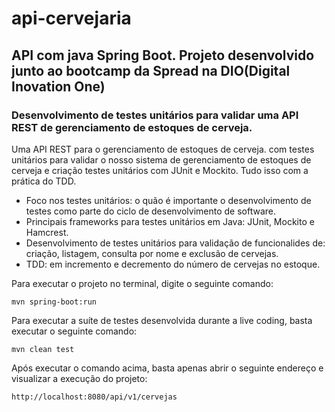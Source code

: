 # api-cervejaria

<h2>API com java Spring Boot. Projeto desenvolvido junto ao bootcamp da Spread na DIO(Digital Inovation One)</h2>
<h3>Desenvolvimento de testes unitários para validar uma API REST de gerenciamento de estoques de cerveja.</h3>

Uma API REST para o gerenciamento de estoques de cerveja. com testes unitários para validar o nosso sistema de gerenciamento de estoques de cerveja e criação testes unitários com JUnit e Mockito. Tudo isso com a prática do TDD.

* Foco nos testes unitários: o quão é importante o desenvolvimento de  testes como parte do ciclo de desenvolvimento de software.
* Principais frameworks para testes unitários em Java: JUnit, Mockito e Hamcrest. 
* Desenvolvimento de testes unitários para validação de funcionalides de: criação, listagem, consulta por nome e exclusão de cervejas.
* TDD: em incremento e decremento do número de cervejas no estoque.

Para executar o projeto no terminal, digite o seguinte comando:

```shell script
mvn spring-boot:run 
```

Para executar a suíte de testes desenvolvida durante a live coding, basta executar o seguinte comando:

```shell script
mvn clean test
```

Após executar o comando acima, basta apenas abrir o seguinte endereço e visualizar a execução do projeto:

```
http://localhost:8080/api/v1/cervejas
```
